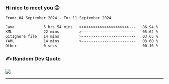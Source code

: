 ### Hi nice to meet you 😉 

<!--START_SECTION:waka-->

```txt
From: 04 September 2024 - To: 11 September 2024

Java             5 hrs 54 mins   >>>>>>>>>>>>>>>>>>>>>>---   86.94 %
XML              22 mins         >------------------------   05.62 %
GitIgnore file   14 mins         >------------------------   03.65 %
YAML             14 mins         >------------------------   03.60 %
Other            0 secs          -------------------------   00.16 %
```

<!--END_SECTION:waka-->

### ✍️ Random Dev Quote
![](https://quotes-github-readme.vercel.app/api?type=horizontal&theme=dark)

---
